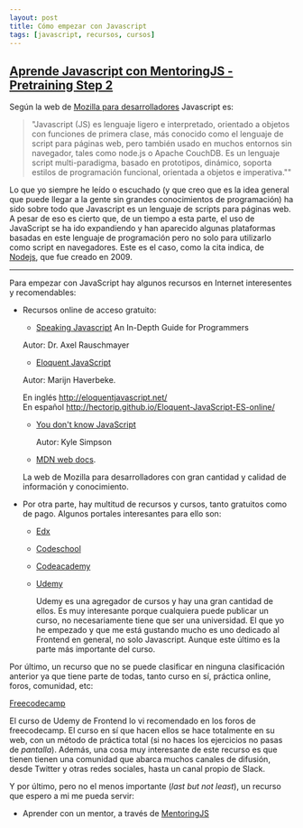 ```yaml
---
layout: post
title: Cómo empezar con Javascript
tags: [javascript, recursos, cursos]
---
```

## [**Aprende Javascript con MentoringJS - Pretraining Step 2**](http://MentoringJS.com)

Según la web de [Mozilla para desarrolladores](https://developer.mozilla.org/es/docs/Web/JavaScript) Javascript es:
> "Javascript (JS) es lenguaje ligero e interpretado, orientado a objetos con  funciones de primera clase, más conocido como el lenguaje de script para páginas web, pero también usado en muchos entornos sin navegador, tales como node.js o Apache CouchDB. Es un lenguaje script multi-paradigma, basado en prototipos, dinámico, soporta estilos de programación funcional, orientada a objetos e imperativa.""

Lo que yo siempre he leído o escuchado (y que creo que es la idea general que puede llegar a la gente sin grandes conocimientos de programación) ha sido sobre todo que Javascript es un lenguaje de scripts para páginas web. A pesar de eso es cierto que, de un tiempo a esta parte, el uso de JavaScript se ha ido expandiendo y han aparecido algunas plataformas basadas en este lenguaje de programación pero no solo para utilizarlo como script en navegadores. Este es el caso, como la cita indica, de [Nodejs](https://nodejs.org/es/), que fue creado en 2009.

----
Para empezar con JavaScript hay algunos recursos en Internet interesentes y recomendables:


* Recursos online de acceso gratuito:

    + [Speaking Javascript](http://speakingjs.com/) An In-Depth Guide for Programmers

    Autor: Dr. Axel Rauschmayer

    + [Eloquent JavaScript](http://eloquentjavascript.net/)

    Autor: Marijn Haverbeke.

    En inglés http://eloquentjavascript.net/ <br>
    En español http://hectorip.github.io/Eloquent-JavaScript-ES-online/

  + [You don't know JavaScript](https://github.com/getify/You-Dont-Know-JS)

    Autor: Kyle Simpson

  + [MDN web docs](https://developer.mozilla.org/es/docs/Web/JavaScript).

   La web de Mozilla para desarrolladores con gran cantidad y calidad de información y conocimiento.


* Por otra parte, hay multitud de recursos y cursos, tanto gratuitos como de pago. Algunos portales interesantes para ello son:

  * [Edx](https://www.edx.org/course?search_query=javascript)
  * [Codeschool](https://www.codeschool.com/learn/javascript)
  * [Codeacademy](https://www.codecademy.com/catalog/language/javascript)
  * [Udemy](https://www.udemy.com/the-web-developer-bootcamp/)

    Udemy es una agregador de cursos y hay una gran cantidad de ellos. Es muy interesante porque cualquiera puede publicar un curso, no necesariamente tiene que ser una universidad. El que yo he empezado y que me está gustando mucho es uno dedicado al Frontend en general, no solo Javascript. Aunque este último es la parte más importante del curso.


Por último, un recurso que no se puede clasificar en ninguna clasificación anterior ya que tiene parte de todas, tanto curso en sí, práctica online, foros, comunidad, etc:

[Freecodecamp](https://www.freecodecamp.org/)


El curso de Udemy de Frontend lo vi recomendado en los foros de freecodecamp. El curso en sí que hacen ellos se hace totalmente en su web, con un método de práctica total (si no haces los ejercicios no pasas de _pantalla_). Además, una cosa muy interesante de este recurso es que tienen tienen una comunidad que abarca muchos canales de difusión, desde Twitter y otras redes sociales, hasta un canal propio de Slack.

Y por último, pero no el menos importante (_last but not least_), un recurso que espero a mi me pueda servir:

 * Aprender con un mentor, a través de [MentoringJS](http://mentoringjs.com/)
